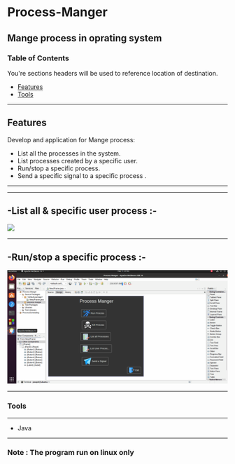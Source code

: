 # Process-Manger
Mange process in oprating system 
----
### Table of Contents
You're sections headers will be used to reference location of destination.

- [Features](#Features)
- [Tools](#Tools)

---

## Features

Develop and application for Mange process: 

- List all the processes in the system.
- List processes created by a specific user. 
- Run/stop a specific process. 
- Send a specific signal to a specific process . 

---

---
-List all & specific user process :-
---
![](https://github.com/Joseph-Essa/Process-Manger/blob/main/Gifs/list.gif)

---
-Run/stop a specific process :-
---
![](https://github.com/Joseph-Essa/Process-Manger/blob/main/Gifs/run&kill.gif)

---
### Tools
----
- Java

----
### Note : The program run on linux only



